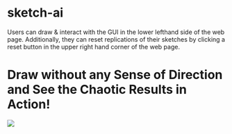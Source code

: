 # sketch-ai
Users can draw & interact with the GUI in the lower lefthand side of the web page. Additionally, they can reset replications of their sketches by clicking a reset button in the upper right hand corner of the web page.

# Draw without any Sense of Direction and See the Chaotic Results in Action!
![](https://j.gifs.com/nxWJBP.gif)

